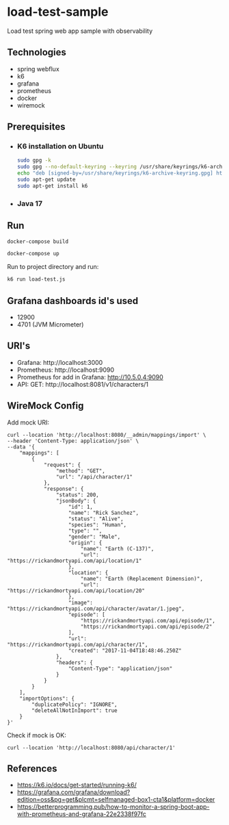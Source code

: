 # load-test-sample
Load test spring web app sample with observability

## Technologies
- spring webflux
- k6
- grafana
- prometheus
- docker
- wiremock

## Prerequisites
- ### K6 installation on Ubuntu
    ```bash
    sudo gpg -k
    sudo gpg --no-default-keyring --keyring /usr/share/keyrings/k6-archive-keyring.gpg --keyserver hkp://keyserver.ubuntu.com:80 --recv-keys C5AD17C747E3415A3642D57D77C6C491D6AC1D69
    echo "deb [signed-by=/usr/share/keyrings/k6-archive-keyring.gpg] https://dl.k6.io/deb stable main" | sudo tee /etc/apt/sources.list.d/k6.list
    sudo apt-get update
    sudo apt-get install k6
    ```

- ### Java 17

## Run
  ```bash
  docker-compose build
  ```

  ```bash
  docker-compose up
  ```

  Run to project directory and run:
  ```bash
  k6 run load-test.js
  ```

  ## Grafana dashboards id's used
  - 12900
  - 4701 (JVM Micrometer)

  ## URI's
  - Grafana: http://localhost:3000
  - Prometheus: http://localhost:9090
  - Prometheus for add in Grafana: http://10.5.0.4:9090
  - API: GET: http://localhost:8081/v1/characters/1

  ## WireMock Config
  Add mock URI:
```curl
curl --location 'http://localhost:8080/__admin/mappings/import' \
--header 'Content-Type: application/json' \
--data '{
    "mappings": [
        {
            "request": {
                "method": "GET",
                "url": "/api/character/1"
            },
            "response": {
                "status": 200,
                "jsonBody": {
                    "id": 1,
                    "name": "Rick Sanchez",
                    "status": "Alive",
                    "species": "Human",
                    "type": "",
                    "gender": "Male",
                    "origin": {
                        "name": "Earth (C-137)",
                        "url": "https://rickandmortyapi.com/api/location/1"
                    },
                    "location": {
                        "name": "Earth (Replacement Dimension)",
                        "url": "https://rickandmortyapi.com/api/location/20"
                    },
                    "image": "https://rickandmortyapi.com/api/character/avatar/1.jpeg",
                    "episode": [
                        "https://rickandmortyapi.com/api/episode/1",
                        "https://rickandmortyapi.com/api/episode/2"
                    ],
                    "url": "https://rickandmortyapi.com/api/character/1",
                    "created": "2017-11-04T18:48:46.250Z"
                },
                "headers": {
                    "Content-Type": "application/json"
                }
            }
        }
    ],
    "importOptions": {
        "duplicatePolicy": "IGNORE",
        "deleteAllNotInImport": true
    }
}'
```

Check if mock is OK:
```curl
curl --location 'http://localhost:8080/api/character/1'
```

## References
- https://k6.io/docs/get-started/running-k6/
- https://grafana.com/grafana/download?edition=oss&pg=get&plcmt=selfmanaged-box1-cta1&platform=docker
- https://betterprogramming.pub/how-to-monitor-a-spring-boot-app-with-prometheus-and-grafana-22e2338f97fc
